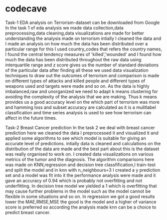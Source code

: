# codecave

Task-1 EDA analysis on Terrorism-dataset can be downloaded from Google
In the task 1 of eda analysis we made data collection,data preprocessing,data cleaning,data visualizations are made for better understanding the analysis made on terrorism 
intially I cleaned the data and I made an analysis on how much the data has been distributed over a particular range for this I used country_codes that refers the country names, I found the central tendency measures of 'killed','wounded' and I found how much the data has been distributed throughout the raw data using interquartile range and z score gives us the number of standard deviations of the particular data after finding all these we used data visualization techniques to draw out the outcomes of terrorism and comparison is made on different types of attacks and killed people and different types of weapons used and targets were made and so on. As the data is highly imbalanced,raw and unorganized we need to adapt k means clustering for avoiding the complexity of the analysis that we are making. Thus k means provides us a good accuracy level on the which part of terrorism was more and hamming loss and subset accuracy are calculated as it is a mulitlabel classification and time series analysis is used to see how terrorism can affect in the future times.

Task-2 Breast Cancer prediction
In the task 2 we deal with breast cancer prediction here we cleaned the data I preprocessed it and visualized it and applied some algorithms to see which model is suitable for giving an accurate level of predictions.
intially data is cleaned and calculations on the distribution of the data are made and the best part about this is the dataset was really organised to work on. I created data visualizations on various metrics of the tumor and the diagnosis. The algorithm comparisons here was made on KNN,regression and decision tree classfification,I train-test and split the model and in knn with n_neighbours=3 I created a y prediction set and a model was fit into it the performance analysis were made and it gave an accuracy of 0.94 which is probably not overfitting and not underfitting. In decision tree model we yielded a 1 which is overfitting that may cause further problems in the model such as the model cannot be flexible in some situations and so on. In regression we got a good results lower the MAE,RMSE,MSE the good is the model and a higher of variance score is preferred so according the analysis made knn can be a choice to predict breast cancer.


